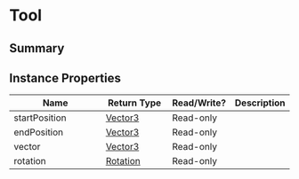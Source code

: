 
# Tool

## Summary



## Instance Properties

<table>
<thead><tr><th width="225">Name</th><th width="160">Return Type</th><th width="80">Read/Write?</th><th>Description</th></tr></thead>
<tbody>
<tr><td>startPosition</td><td><a href="vector3.md">Vector3</a></td><td>Read-only</td><td></td></tr>
<tr><td>endPosition</td><td><a href="vector3.md">Vector3</a></td><td>Read-only</td><td></td></tr>
<tr><td>vector</td><td><a href="vector3.md">Vector3</a></td><td>Read-only</td><td></td></tr>
<tr><td>rotation</td><td><a href="rotation.md">Rotation</a></td><td>Read-only</td><td></td></tr>
</tbody></table>




